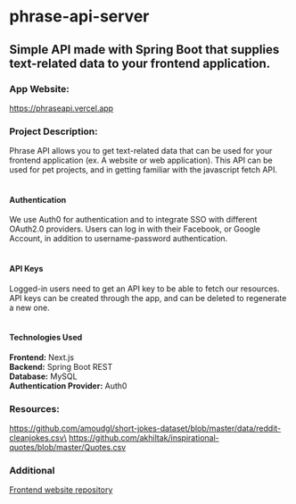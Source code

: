 # phrase-api-server

## Simple API made with Spring Boot that supplies text-related data to your frontend application.

### App Website:
https://phraseapi.vercel.app

### Project Description:
Phrase API allows you to get text-related data that can be used for your frontend application (ex. A website or 
web application). This API can be used for pet projects, and in getting familiar with the javascript fetch 
API. 
<br/>
<br/>
#### Authentication
We use Auth0 for authentication and to integrate SSO with different OAuth2.0 providers. Users can log in with 
their Facebook, or Google Account, in addition to username-password authentication.
<br/>
<br/>
#### API Keys
Logged-in users need to get an API key to be able to fetch our resources. API keys can be created through the 
app, and can be deleted to regenerate a new one.
<br/><br/>
#### Technologies Used
**Frontend:** Next.js\
**Backend:** Spring Boot REST\
**Database:** MySQL\
**Authentication Provider:** Auth0

### Resources:
https://github.com/amoudgl/short-jokes-dataset/blob/master/data/reddit-cleanjokes.csv\
https://github.com/akhiltak/inspirational-quotes/blob/master/Quotes.csv

### Additional
[Frontend website repository](https://github.com/roiceee/phrase-api-client)